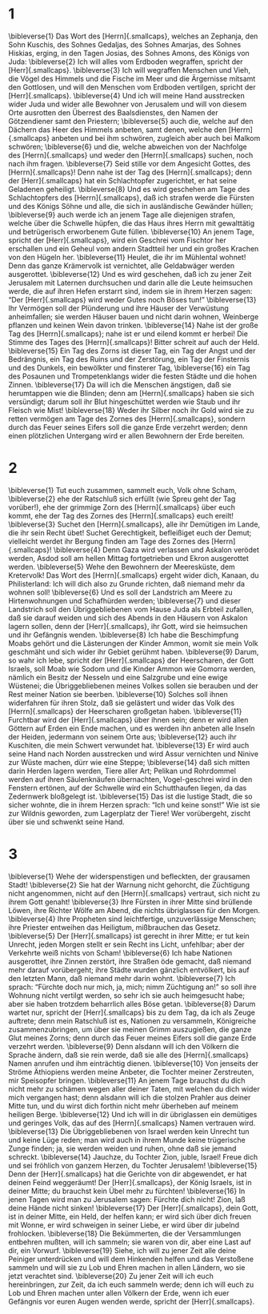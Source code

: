 # 1 
\bibleverse{1} Das Wort des [Herrn]{.smallcaps}, welches an Zephanja, den Sohn Kuschis, des Sohnes Gedaljas, des Sohnes Amarjas, des Sohnes Hiskias, erging, in den Tagen Josias, des Sohnes Amons, des Königs von Juda: 
\bibleverse{2} Ich will alles vom Erdboden wegraffen, spricht der [Herr]{.smallcaps}. 
\bibleverse{3} Ich will wegraffen Menschen und Vieh, die Vögel des Himmels und die Fische im Meer und die Ärgernisse mitsamt den Gottlosen, und will den Menschen vom Erdboden vertilgen, spricht der [Herr]{.smallcaps}. 
\bibleverse{4} Und ich will meine Hand ausstrecken wider Juda und wider alle Bewohner von Jerusalem und will von diesem Orte ausrotten den Überrest des Baalsdienstes, den Namen der Götzendiener samt den Priestern; 
\bibleverse{5} auch die, welche auf den Dächern das Heer des Himmels anbeten, samt denen, welche den [Herrn]{.smallcaps} anbeten und bei ihm schwören, zugleich aber auch bei Malkom schwören; 
\bibleverse{6} und die, welche abweichen von der Nachfolge des [Herrn]{.smallcaps} und weder den [Herrn]{.smallcaps} suchen, noch nach ihm fragen. 
\bibleverse{7} Seid stille vor dem Angesicht Gottes, des [Herrn]{.smallcaps}! Denn nahe ist der Tag des [Herrn]{.smallcaps}; denn der [Herr]{.smallcaps} hat ein Schlachtopfer zugerichtet, er hat seine Geladenen geheiligt. 
\bibleverse{8} Und es wird geschehen am Tage des Schlachtopfers des [Herrn]{.smallcaps}, daß ich strafen werde die Fürsten und des Königs Söhne und alle, die sich in ausländische Gewänder hüllen; 
\bibleverse{9} auch werde ich an jenem Tage alle diejenigen strafen, welche über die Schwelle hüpfen, die das Haus ihres Herrn mit gewalttätig und betrügerisch erworbenem Gute füllen. 
\bibleverse{10} An jenem Tage, spricht der [Herr]{.smallcaps}, wird ein Geschrei vom Fischtor her erschallen und ein Geheul vom andern Stadtteil her und ein großes Krachen von den Hügeln her. 
\bibleverse{11} Heulet, die ihr im Mühlental wohnet! Denn das ganze Krämervolk ist vernichtet, alle Geldabwäger werden ausgerottet. 
\bibleverse{12} Und es wird geschehen, daß ich zu jener Zeit Jerusalem mit Laternen durchsuchen und darin alle die Leute heimsuchen werde, die auf ihren Hefen erstarrt sind, indem sie in ihrem Herzen sagen: “Der [Herr]{.smallcaps} wird weder Gutes noch Böses tun!” 
\bibleverse{13} Ihr Vermögen soll der Plünderung und ihre Häuser der Verwüstung anheimfallen; sie werden Häuser bauen und nicht darin wohnen, Weinberge pflanzen und keinen Wein davon trinken. 
\bibleverse{14} Nahe ist der große Tag des [Herrn]{.smallcaps}; nahe ist er und eilend kommt er herbei! Die Stimme des Tages des [Herrn]{.smallcaps}! Bitter schreit auf auch der Held. 
\bibleverse{15} Ein Tag des Zorns ist dieser Tag, ein Tag der Angst und der Bedrängnis, ein Tag des Ruins und der Zerstörung, ein Tag der Finsternis und des Dunkels, ein bewölkter und finsterer Tag, 
\bibleverse{16} ein Tag des Posaunen und Trompetenklangs wider die festen Städte und die hohen Zinnen. 
\bibleverse{17} Da will ich die Menschen ängstigen, daß sie herumtappen wie die Blinden; denn am [Herrn]{.smallcaps} haben sie sich versündigt; darum soll ihr Blut hingeschüttet werden wie Staub und ihr Fleisch wie Mist! 
\bibleverse{18} Weder ihr Silber noch ihr Gold wird sie zu retten vermögen am Tage des Zornes des [Herrn]{.smallcaps}, sondern durch das Feuer seines Eifers soll die ganze Erde verzehrt werden; denn einen plötzlichen Untergang wird er allen Bewohnern der Erde bereiten. 

# 2 
\bibleverse{1} Tut euch zusammen, sammelt euch, Volk ohne Scham, 
\bibleverse{2} ehe der Ratschluß sich erfüllt (wie Spreu geht der Tag vorüber!), ehe der grimmige Zorn des [Herrn]{.smallcaps} über euch kommt, ehe der Tag des Zornes des [Herrn]{.smallcaps} euch ereilt! 
\bibleverse{3} Suchet den [Herrn]{.smallcaps}, alle ihr Demütigen im Lande, die ihr sein Recht übet! Suchet Gerechtigkeit, befleißiget euch der Demut; vielleicht werdet ihr Bergung finden am Tage des Zornes des [Herrn]{.smallcaps}! 
\bibleverse{4} Denn Gaza wird verlassen und Askalon verödet werden, Asdod soll am hellen Mittag fortgetrieben und Ekron ausgerottet werden. 
\bibleverse{5} Wehe den Bewohnern der Meeresküste, dem Kretervolk! Das Wort des [Herrn]{.smallcaps} ergeht wider dich, Kanaan, du Philisterland: Ich will dich also zu Grunde richten, daß niemand mehr da wohnen soll! 
\bibleverse{6} Und es soll der Landstrich am Meere zu Hirtenwohnungen und Schafhürden werden; 
\bibleverse{7} und dieser Landstrich soll den Übriggebliebenen vom Hause Juda als Erbteil zufallen, daß sie darauf weiden und sich des Abends in den Häusern von Askalon lagern sollen, denn der [Herr]{.smallcaps}, ihr Gott, wird sie heimsuchen und ihr Gefängnis wenden. 
\bibleverse{8} Ich habe die Beschimpfung Moabs gehört und die Lästerungen der Kinder Ammon, womit sie mein Volk geschmäht und sich wider ihr Gebiet gerühmt haben. 
\bibleverse{9} Darum, so wahr ich lebe, spricht der [Herr]{.smallcaps} der Heerscharen, der Gott Israels, soll Moab wie Sodom und die Kinder Ammon wie Gomorra werden, nämlich ein Besitz der Nesseln und eine Salzgrube und eine ewige Wüstenei; die Übriggebliebenen meines Volkes sollen sie berauben und der Rest meiner Nation sie beerben. 
\bibleverse{10} Solches soll ihnen widerfahren für ihren Stolz, daß sie gelästert und wider das Volk des [Herrn]{.smallcaps} der Heerscharen großgetan haben. 
\bibleverse{11} Furchtbar wird der [Herr]{.smallcaps} über ihnen sein; denn er wird allen Göttern auf Erden ein Ende machen, und es werden ihn anbeten alle Inseln der Heiden, jedermann von seinem Orte aus; 
\bibleverse{12} auch ihr Kuschiten, die mein Schwert verwundet hat. 
\bibleverse{13} Er wird auch seine Hand nach Norden ausstrecken und wird Assur vernichten und Ninive zur Wüste machen, dürr wie eine Steppe; 
\bibleverse{14} daß sich mitten darin Herden lagern werden, Tiere aller Art; Pelikan und Rohrdommel werden auf ihren Säulenknäufen übernachten, Vogel-geschrei wird in den Fenstern ertönen, auf der Schwelle wird ein Schutthaufen liegen, da das Zedernwerk bloßgelegt ist. 
\bibleverse{15} Das ist die lustige Stadt, die so sicher wohnte, die in ihrem Herzen sprach: “Ich und keine sonst!” Wie ist sie zur Wildnis geworden, zum Lagerplatz der Tiere! Wer vorübergeht, zischt über sie und schwenkt seine Hand. 

# 3 
\bibleverse{1} Wehe der widerspenstigen und befleckten, der grausamen Stadt! 
\bibleverse{2} Sie hat der Warnung nicht gehorcht, die Züchtigung nicht angenommen, nicht auf den [Herrn]{.smallcaps} vertraut, sich nicht zu ihrem Gott genaht! 
\bibleverse{3} Ihre Fürsten in ihrer Mitte sind brüllende Löwen, ihre Richter Wölfe am Abend, die nichts übriglassen für den Morgen. 
\bibleverse{4} Ihre Propheten sind leichtfertige, unzuverlässige Menschen; ihre Priester entweihen das Heiligtum, mißbrauchen das Gesetz. 
\bibleverse{5} Der [Herr]{.smallcaps} ist gerecht in ihrer Mitte; er tut kein Unrecht, jeden Morgen stellt er sein Recht ins Licht, unfehlbar; aber der Verkehrte weiß nichts von Scham! 
\bibleverse{6} Ich habe Nationen ausgerottet, ihre Zinnen zerstört, ihre Straßen öde gemacht, daß niemand mehr darauf vorübergeht; ihre Städte wurden gänzlich entvölkert, bis auf den letzten Mann, daß niemand mehr darin wohnt. 
\bibleverse{7} Ich sprach: “Fürchte doch nur mich, ja, mich; nimm Züchtigung an!” so soll ihre Wohnung nicht vertilgt werden, so sehr ich sie auch heimgesucht habe; aber sie haben trotzdem beharrlich alles Böse getan. 
\bibleverse{8} Darum wartet nur, spricht der [Herr]{.smallcaps} bis zu dem Tag, da ich als Zeuge auftrete; denn mein Ratschluß ist es, Nationen zu versammeln, Königreiche zusammenzubringen, um über sie meinen Grimm auszugießen, die ganze Glut meines Zorns; denn durch das Feuer meines Eifers soll die ganze Erde verzehrt werden. 
\bibleverse{9} Denn alsdann will ich den Völkern die Sprache ändern, daß sie rein werde, daß sie alle des [Herrn]{.smallcaps} Namen anrufen und ihm einträchtig dienen. 
\bibleverse{10} Von jenseits der Ströme Äthiopiens werden meine Anbeter, die Tochter meiner Zerstreuten, mir Speisopfer bringen. 
\bibleverse{11} An jenem Tage brauchst du dich nicht mehr zu schämen wegen aller deiner Taten, mit welchen du dich wider mich vergangen hast; denn alsdann will ich die stolzen Prahler aus deiner Mitte tun, und du wirst dich forthin nicht mehr überheben auf meinem heiligen Berge. 
\bibleverse{12} Und ich will in dir übriglassen ein demütiges und geringes Volk, das auf des [Herrn]{.smallcaps} Namen vertrauen wird. 
\bibleverse{13} Die Übriggebliebenen von Israel werden kein Unrecht tun und keine Lüge reden; man wird auch in ihrem Munde keine trügerische Zunge finden; ja, sie werden weiden und ruhen, ohne daß sie jemand schreckt. 
\bibleverse{14} Jauchze, du Tochter Zion, juble, Israel! Freue dich und sei fröhlich von ganzem Herzen, du Tochter Jerusalem! 
\bibleverse{15} Denn der [Herr]{.smallcaps} hat die Gerichte von dir abgewendet, er hat deinen Feind weggeräumt! Der [Herr]{.smallcaps}, der König Israels, ist in deiner Mitte; du brauchst kein Übel mehr zu fürchten! 
\bibleverse{16} In jenen Tagen wird man zu Jerusalem sagen: Fürchte dich nicht! Zion, laß deine Hände nicht sinken! 
\bibleverse{17} Der [Herr]{.smallcaps}, dein Gott, ist in deiner Mitte, ein Held, der helfen kann; er wird sich über dich freuen mit Wonne, er wird schweigen in seiner Liebe, er wird über dir jubelnd frohlocken. 
\bibleverse{18} Die Bekümmerten, die der Versammlungen entbehren mußten, will ich sammeln; sie waren von dir, aber eine Last auf dir, ein Vorwurf. 
\bibleverse{19} Siehe, ich will zu jener Zeit alle deine Peiniger unterdrücken und will dem Hinkenden helfen und das Verstoßene sammeln und will sie zu Lob und Ehren machen in allen Ländern, wo sie jetzt verachtet sind. 
\bibleverse{20} Zu jener Zeit will ich euch hereinbringen, zur Zeit, da ich euch sammeln werde; denn ich will euch zu Lob und Ehren machen unter allen Völkern der Erde, wenn ich euer Gefängnis vor euren Augen wenden werde, spricht der [Herr]{.smallcaps}. 